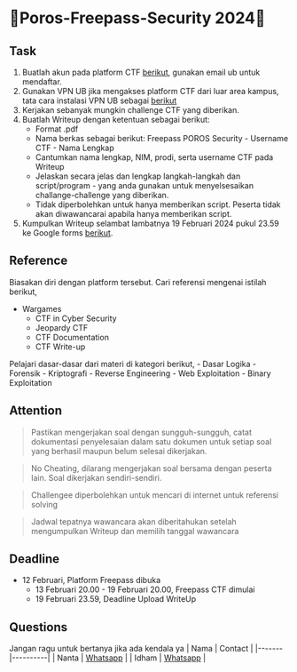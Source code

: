 # 🔐Poros-Freepass-Security 2024🔐

## Task
1. Buatlah akun pada platform CTF [berikut](http://bit.ly/Poros-Freepass-Security-2024), gunakan email ub untuk mendaftar.
2. Gunakan VPN UB jika mengakses platform CTF dari luar area kampus, tata cara instalasi VPN UB sebagai [berikut](https://bits.ub.ac.id/katalog-layanan/layanan-komunikasi/vpn-ub/)
3. Kerjakan sebanyak mungkin challenge CTF yang diberikan.
4. Buatlah Writeup dengan ketentuan sebagai berikut:
	- Format .pdf
	- Nama berkas sebagai berikut: Freepass POROS Security - Username CTF - Nama Lengkap
	- Cantumkan nama lengkap, NIM, prodi, serta username CTF pada Writeup
	- Jelaskan secara jelas dan lengkap langkah-langkah dan script/program - yang anda gunakan untuk menyelsesaikan challange-challenge yang diberikan.
	- Tidak diperbolehkan untuk hanya memberikan script. Peserta tidak akan diwawancarai apabila hanya memberikan script.
5. Kumpulkan Writeup selambat lambatnya 19 Februari 2024 pukul 23.59 ke Google forms [berikut](https://forms.gle/U1uxJg1Dv6WSoi1CA "Google Form").


## Reference
Biasakan diri dengan platform tersebut. Cari referensi mengenai istilah berikut,
  - Wargames
	- CTF in Cyber Security
	- Jeopardy CTF
	- CTF Documentation
	- CTF Write-up

Pelajari dasar-dasar dari materi di kategori berikut,
	- Dasar Logika
	- Forensik
	- Kriptografi
	- Reverse Engineering
	- Web Exploitation
	- Binary Exploitation

## Attention
> Pastikan mengerjakan soal dengan sungguh-sungguh, catat dokumentasi penyelesaian dalam satu dokumen untuk setiap soal yang berhasil maupun belum selesai dikerjakan.

> No Cheating, dilarang mengerjakan soal bersama dengan peserta lain. Soal dikerjakan sendiri-sendiri.

> Challengee diperbolehkan untuk mencari di internet untuk referensi solving

> Jadwal tepatnya wawancara akan diberitahukan setelah mengumpulkan Writeup dan memilih tanggal wawancara

## Deadline
  - 12 Februari, Platform Freepass dibuka
	- 13 Februari 20.00 - 19 Februari 20.00, Freepass CTF dimulai
	- 19 Februari 23.59, Deadline Upload WriteUp

## Questions
Jangan ragu untuk bertanya jika ada kendala ya
| Nama  | Contact |
|-------|----------|
| Nanta | [Whatsapp](https://wa.me/08555445763)   |
| Idham | [Whatsapp](https://wa.me/085156771856)  |
